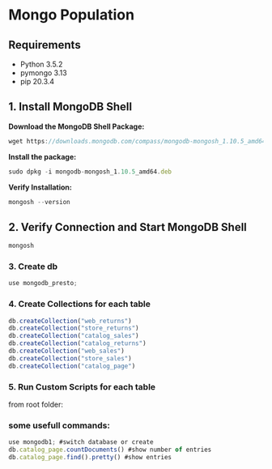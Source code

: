 # Mongo Population
## Requirements

* Python 3.5.2
* pymongo 3.13
* pip 20.3.4

## 1. Install MongoDB Shell

**Download the MongoDB Shell Package:**

```jsx
wget https://downloads.mongodb.com/compass/mongodb-mongosh_1.10.5_amd64.deb
```

**Install the package:**

```jsx
sudo dpkg -i mongodb-mongosh_1.10.5_amd64.deb
```

**Verify Installation:**

```jsx
mongosh --version
```

## 2. Verify Connection and Start MongoDB Shell

```jsx
mongosh
```

### 3. Create db

```jsx
use mongodb_presto;
```

### 4. Create Collections for each table

```jsx
db.createCollection("web_returns")
db.createCollection("store_returns")
db.createCollection("catalog_sales")
db.createCollection("catalog_returns")
db.createCollection("web_sales")
db.createCollection("store_sales")
db.createCollection("catalog_page")
```

### 5. Run Custom Scripts for each table

from root folder:

### some usefull commands:

```jsx
use mongodb1; #switch database or create
db.catalog_page.countDocuments() #show number of entries
db.catalog_page.find().pretty() #show entries
```

